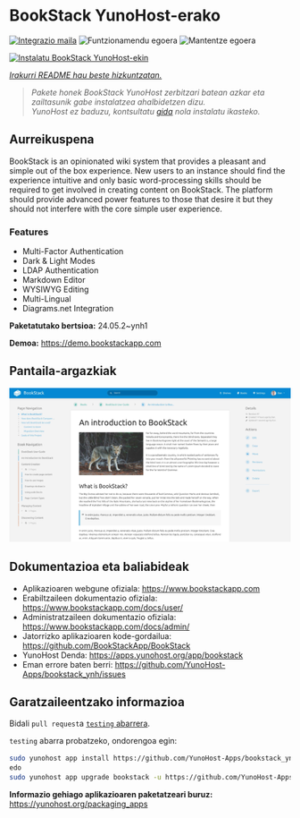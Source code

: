 <!--
Ohart ongi: README hau automatikoki sortu da <https://github.com/YunoHost/apps/tree/master/tools/readme_generator>ri esker
EZ editatu eskuz.
-->

# BookStack YunoHost-erako

[![Integrazio maila](https://dash.yunohost.org/integration/bookstack.svg)](https://dash.yunohost.org/appci/app/bookstack) ![Funtzionamendu egoera](https://ci-apps.yunohost.org/ci/badges/bookstack.status.svg) ![Mantentze egoera](https://ci-apps.yunohost.org/ci/badges/bookstack.maintain.svg)

[![Instalatu BookStack YunoHost-ekin](https://install-app.yunohost.org/install-with-yunohost.svg)](https://install-app.yunohost.org/?app=bookstack)

*[Irakurri README hau beste hizkuntzatan.](./ALL_README.md)*

> *Pakete honek BookStack YunoHost zerbitzari batean azkar eta zailtasunik gabe instalatzea ahalbidetzen dizu.*  
> *YunoHost ez baduzu, kontsultatu [gida](https://yunohost.org/install) nola instalatu ikasteko.*

## Aurreikuspena

BookStack is an opinionated wiki system that provides a pleasant and simple out of the box experience. New users to an instance should find the experience intuitive and only basic word-processing skills should be required to get involved in creating content on BookStack. The platform should provide advanced power features to those that desire it but they should not interfere with the core simple user experience.

### Features

- Multi-Factor Authentication
- Dark & Light Modes
- LDAP Authentication
- Markdown Editor
- WYSIWYG Editing
- Multi-Lingual
- Diagrams.net Integration


**Paketatutako bertsioa:** 24.05.2~ynh1

**Demoa:** <https://demo.bookstackapp.com>

## Pantaila-argazkiak

![BookStack(r)en pantaila-argazkia](./doc/screenshots/screenshot.png)

## Dokumentazioa eta baliabideak

- Aplikazioaren webgune ofiziala: <https://www.bookstackapp.com>
- Erabiltzaileen dokumentazio ofiziala: <https://www.bookstackapp.com/docs/user/>
- Administratzaileen dokumentazio ofiziala: <https://www.bookstackapp.com/docs/admin/>
- Jatorrizko aplikazioaren kode-gordailua: <https://github.com/BookStackApp/BookStack>
- YunoHost Denda: <https://apps.yunohost.org/app/bookstack>
- Eman errore baten berri: <https://github.com/YunoHost-Apps/bookstack_ynh/issues>

## Garatzaileentzako informazioa

Bidali `pull request`a [`testing` abarrera](https://github.com/YunoHost-Apps/bookstack_ynh/tree/testing).

`testing` abarra probatzeko, ondorengoa egin:

```bash
sudo yunohost app install https://github.com/YunoHost-Apps/bookstack_ynh/tree/testing --debug
edo
sudo yunohost app upgrade bookstack -u https://github.com/YunoHost-Apps/bookstack_ynh/tree/testing --debug
```

**Informazio gehiago aplikazioaren paketatzeari buruz:** <https://yunohost.org/packaging_apps>
